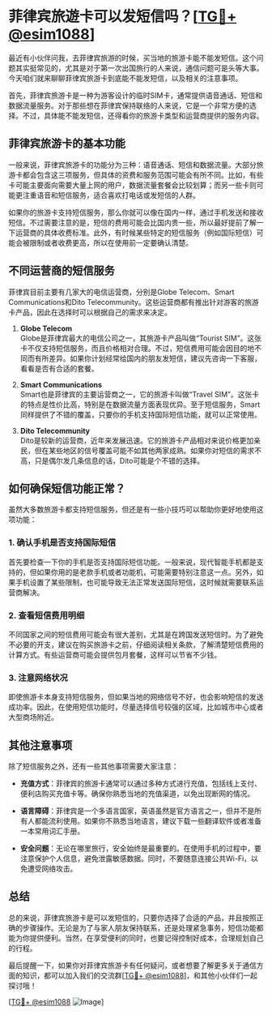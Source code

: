 # 菲律宾旅遊卡可以发短信吗？[[TG💪+ @esim1088](https://t.me/s/esim1088)]

最近有小伙伴问我，去菲律宾旅游的时候，买当地的旅游卡能不能发短信。这个问题其实挺常见的，尤其是对于第一次出国旅行的人来说，通信问题可是头等大事。今天咱们就来聊聊菲律宾旅游卡到底能不能发短信，以及相关的注意事项。

首先，菲律宾旅游卡是一种为游客设计的临时SIM卡，通常提供语音通话、短信和数据流量服务。对于那些想在菲律宾保持联络的人来说，它是一个非常方便的选择。不过，具体能不能发短信，还得看你的旅游卡类型和运营商提供的服务内容。

## 菲律宾旅游卡的基本功能

一般来说，菲律宾旅游卡的功能分为三种：语音通话、短信和数据流量。大部分旅游卡都会包含这三项服务，但具体的资费和服务范围可能会有所不同。比如，有些卡可能主要面向需要大量上网的用户，数据流量套餐会比较划算；而另一些卡则可能更注重语音和短信服务，适合喜欢打电话或发短信的人群。

如果你的旅游卡支持短信服务，那么你就可以像在国内一样，通过手机发送和接收短信。不过需要注意的是，短信的费用可能会比国内贵一些，所以最好提前了解一下运营商的具体收费标准。此外，有时候某些特定的短信服务（例如国际短信）可能会被限制或者收费更高，所以在使用前一定要确认清楚。

## 不同运营商的短信服务

菲律宾目前主要有几家大的电信运营商，分别是Globe Telecom、Smart Communications和Dito Telecommunity。这些运营商都有推出针对游客的旅游卡产品，因此在选择时可以根据自己的需求来决定。

1. **Globe Telecom**  
   Globe是菲律宾最大的电信公司之一，其旅游卡产品叫做“Tourist SIM”。这张卡不仅支持短信服务，而且价格相对合理。不过，短信费用可能会因目的地不同而有所差异。如果你计划经常给国内的朋友发短信，建议先咨询一下客服，看看是否有合适的套餐。

2. **Smart Communications**  
   Smart也是菲律宾的主要运营商之一，它的旅游卡叫做“Travel SIM”。这张卡的特点是性价比高，特别是在数据流量方面表现优异。至于短信服务，Smart同样提供了不错的覆盖，只要你的手机支持国际短信功能，就可以正常使用。

3. **Dito Telecommunity**  
   Dito是较新的运营商，近年来发展迅速。它的旅游卡产品相对来说价格更加亲民，但在某些地区的信号覆盖可能不如其他两家成熟。如果你对短信的需求不高，只是偶尔发几条信息的话，Dito可能是个不错的选择。

## 如何确保短信功能正常？

虽然大多数旅游卡都支持短信服务，但还是有一些小技巧可以帮助你更好地使用这项功能：

### 1. 确认手机是否支持国际短信  
   首先要检查一下你的手机是否支持国际短信功能。一般来说，现代智能手机都是支持的，但如果你用的是老款手机或者功能机，可能需要特别注意这一点。另外，如果手机设置了某些限制，也可能导致无法正常发送国际短信，这时候就需要联系运营商解决。

### 2. 查看短信费用明细  
   不同国家之间的短信费用可能会有很大差别，尤其是在跨国发送短信时。为了避免不必要的开支，建议在购买旅游卡之前，仔细阅读相关条款，了解清楚短信费用的计算方式。有些运营商可能会提供包月套餐，这样可以节省不少钱。

### 3. 注意网络状况  
   即使旅游卡本身支持短信服务，但如果当地的网络信号不好，也会影响短信的发送成功率。因此，在使用短信功能时，尽量选择信号较强的区域，比如城市中心或者大型商场附近。

## 其他注意事项

除了短信服务之外，还有一些其他事项需要大家注意：

- **充值方式**：菲律宾的旅游卡通常可以通过多种方式进行充值，包括线上支付、便利店购买充值卡等。确保你熟悉当地的充值渠道，以免出现断网的情况。
  
- **语言障碍**：菲律宾是一个多语言国家，英语虽然是官方语言之一，但并不是所有人都能流利使用。如果你不熟悉当地语言，建议下载一些翻译软件或者准备一本常用词汇手册。

- **安全问题**：无论在哪里旅行，安全始终是最重要的。在使用手机的过程中，要注意保护个人信息，避免泄露敏感数据。同时，不要随意连接公共Wi-Fi，以免遭受网络攻击。

## 总结

总的来说，菲律宾旅游卡是可以发短信的，只要你选择了合适的产品，并且按照正确的步骤操作。无论是为了与家人朋友保持联系，还是处理紧急事务，短信功能都能为你提供便利。当然，在享受便利的同时，也要记得控制好成本，合理规划自己的行程。

最后提醒一下，如果你对菲律宾旅游卡有任何疑问，或者想要了解更多关于通信方面的知识，都可以加入我们的交流群[[TG💪+ @esim1088](https://t.me/s/esim1088)]，和其他小伙伴们一起探讨哦！

[[TG💪+ @esim1088](https://t.me/s/esim1088) ![Image](https://i.postimg.cc/4NQfJmqS/Snipaste-2025-05-13-00-14-12.png)]